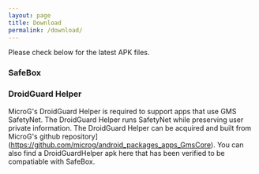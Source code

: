 ```yaml
---
layout: page
title: Download
permalink: /download/
---
```


Please check below for the latest APK files.

### SafeBox

### DroidGuard Helper
MicroG's DroidGuard Helper is required to support apps that use GMS SafetyNet. The DroidGuard Helper runs SafetyNet while preserving user private information. The DroidGuard Helper can be acquired and built from MicroG's github repository](https://github.com/microg/android_packages_apps_GmsCore). You can also find a DroidGuardHelper apk here that has been verified to be compatiable with SafeBox. 
